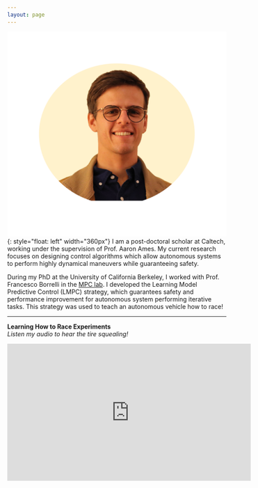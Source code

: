 ```yaml
---
layout: page
---
```

![](/images/UgoRosolia.png){: style="float: left" width="360px"}
I am a post-doctoral scholar at Caltech, working under the supervision of Prof. Aaron Ames. My current research focuses on designing control algorithms which allow autonomous systems to perform highly dynamical maneuvers while guaranteeing safety.

During my PhD at the University of California Berkeley, I worked with Prof. Francesco Borrelli in the [MPC lab](http://www.mpc.berkeley.edu/). I developed the Learning Model Predictive Control (LMPC) strategy, which guarantees safety and performance improvement for autonomous system performing iterative tasks. This strategy was used to teach an autonomous vehicle how to race!


___
**Learning How to Race Experiments**  
*Listen my audio to hear the tire squealing!*
<p align="center"><iframe width="560" height="315" src="https://www.youtube.com/embed/LNdH9YFzTV4" frameborder="0" allow="accelerometer; autoplay; clipboard-write; encrypted-media; gyroscope; picture-in-picture" allowfullscreen></iframe></p>